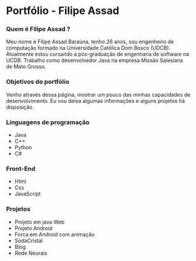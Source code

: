 # Portfólio - Filipe Assad

### Quem é Filipe Assad ?

Meu nome é Filipe Assad Baraúna, tenho 26 anos, sou engenheiro de computação formado na Universidade Católica Dom Bosco (UDCB). Atualmente estou cursando a pós-graduação de engenharia de software na UCDB. Trabalho como desenvolvedor Java na empresa Missão Salesiana de Mato Grosso. 

### Objetivos do portfólio 

Venho através dessa página, mostrar um pouco das minhas capacidades de desenvolvimento. Eu vou deixa algumas informações e alguns projetos há disposição.

### Linguagens de programação

* Java
* C++
* Python
* C#

### Front-End

* Html
* Css
* JavaScript

### Projetos 

* Projeto em java Web
* Projeto Android
* Forca em Android com animação
* SodaCristal
* Blog
* Rede Neurais

